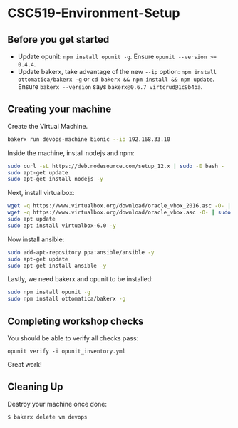 # CSC519-Environment-Setup

## Before you get started

* Update opunit: `npm install opunit -g`. Ensure `opunit --version >= 0.4.4`.
* Update bakerx, take advantage of the new `--ip` option: `npm install ottomatica/bakerx -g` or `cd bakerx && npm install && npm update`. Ensure `bakerx --version` says `bakerx@0.6.7 virtcrud@1c9b4ba`.

## Creating your machine

Create the Virtual Machine.

```bash
bakerx run devops-machine bionic --ip 192.168.33.10
```

Inside the machine, install nodejs and npm:

```bash
sudo curl -sL https://deb.nodesource.com/setup_12.x | sudo -E bash -
sudo apt-get update
sudo apt-get install nodejs -y
```

Next, install virtualbox:

```bash
wget -q https://www.virtualbox.org/download/oracle_vbox_2016.asc -O- | sudo apt-key add -
wget -q https://www.virtualbox.org/download/oracle_vbox.asc -O- | sudo apt-key add -
sudo apt update
sudo apt install virtualbox-6.0 -y
```

Now install ansible:

```bash
sudo add-apt-repository ppa:ansible/ansible -y
sudo apt-get update
sudo apt-get install ansible -y
```

Lastly, we need bakerx and opunit to be installed:

```bash
sudo npm install opunit -g
sudo npm install ottomatica/bakerx -g
```

## Completing workshop checks

You should be able to verify all checks pass:

    opunit verify -i opunit_inventory.yml

Great work!

## Cleaning Up
Destroy your machine once done:

```bash
$ bakerx delete vm devops
```